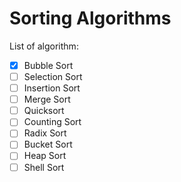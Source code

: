 # Sorting Algorithms

List of algorithm:
- [x] Bubble Sort
- [ ] Selection Sort
- [ ] Insertion Sort
- [ ] Merge Sort
- [ ] Quicksort
- [ ] Counting Sort
- [ ] Radix Sort
- [ ] Bucket Sort
- [ ] Heap Sort
- [ ] Shell Sort
